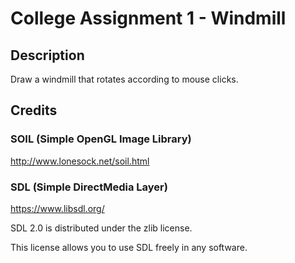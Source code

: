 # College Assignment 1 - Windmill

## Description

Draw a windmill that rotates according to mouse clicks.

## Credits

### SOIL (Simple OpenGL Image Library)

http://www.lonesock.net/soil.html

### SDL (Simple DirectMedia Layer)

https://www.libsdl.org/

SDL 2.0 is distributed under the zlib license.

This license allows you to use SDL freely in any software.
